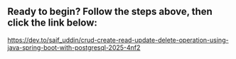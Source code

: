 ## Ready to begin? Follow the steps above, then click the link below:
https://dev.to/saif_uddin/crud-create-read-update-delete-operation-using-java-spring-boot-with-postgresql-2025-4nf2